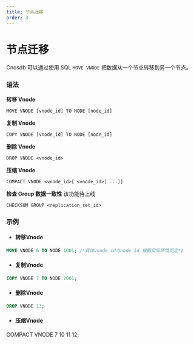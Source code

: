 ```yaml
---
title: 节点迁移
order: 3
---
```


# 节点迁移

Cnosdb 可以通过使用 SQL `MOVE VNODE` 把数据从一个节点转移到另一个节点。

### 语法

**转移 Vnode**

```
MOVE VNODE [vnode_id] TO NODE [node_id]
```

**复制 Vnode**

```
COPY VNODE [vnode_id] TO NODE [node_id]
```

**删除 Vnode**

```
DROP VNODE <vnode_id>
```

**压缩 Vnode**

```
COMPACT VNODE <vnode_id>[ <vnode_id>[ ...]]
```

**检查 Group 数据一致性**
该功能待上线

```
CHECKSUM GROUP <replication_set_id>
```

### 示例

- #### 转移Vnode
```sql
MOVE VNODE 6 TO NODE 1001; /*具体vnode id与node id 根据实际环境而定*/
```

- #### 复制Vnode
```SQL
COPY VNODE 7 TO NODE 2001;
```

- #### 删除Vnode
```sql
DROP VNODE 13;
```

- #### 压缩Vnode
COMPACT VNODE  7 10 11 12;


